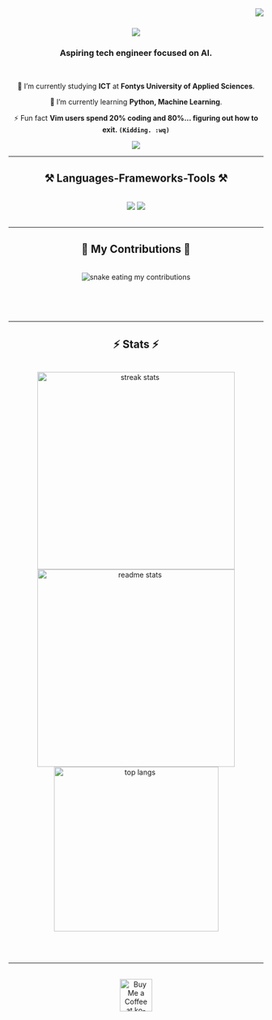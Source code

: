 <img align="right" src="https://visitor-badge.laobi.icu/badge?page_id=ecscioni.ecscioni" />

<h1 align="center">
    <img src="https://readme-typing-svg.herokuapp.com/?font=Righteous&size=35&center=true&vCenter=true&width=500&height=70&duration=4000&lines=Hi+There!+👋;+I'm+ecscioni!;" />
</h1>

<h3 align="center">Aspiring tech engineer focused on AI.</h3>

<br/>

<div align="center">
 
 🔭 I’m currently studying **ICT** at **Fontys University of Applied Sciences**.
 
 🌱 I’m currently learning **Python, Machine Learning**.

⚡ Fun fact **Vim users spend 20% coding and 80%… figuring out how to exit. `(Kidding. :wq)`**

 </div>
 
<div align="center"> 
  <a href="mailto:ecsdebritocioni@gmail.com">
    <img src="https://img.shields.io/badge/Gmail-333333?style=for-the-badge&logo=gmail&logoColor=red" />
  </a>
</div>

 <hr/>
 
<h2 align="center">⚒️ Languages-Frameworks-Tools ⚒️</h2>
<br/>
<div align="center">
    <img src="https://skillicons.dev/icons?i=vscode,github,figma,git" />
    <img src="https://skillicons.dev/icons?i=neovim,python,obsidian,windows" /><br>
</div>

<br/>
<hr/>

<div align="center">
  <h2>🐍 My Contributions 🐍</h2>
  <br>
  <img alt="snake eating my contributions" src="https://raw.githubusercontent.com/ecscioni/ecscioni/output/github-contribution-grid-snake.svg" alt="streak stats" />
  
  <br/><br/><br/>
</div>

<hr/>

<h2 align="center">⚡ Stats ⚡</h2>       
<br>
<div align=center>
  <img width=390 src="https://streak-stats.demolab.com/?user=ecscioni&theme=react&border_radius=10" alt="streak stats"/>
  <img width=390 src="https://github-readme-stats.vercel.app/api?username=ecscioni&show_icons=true&theme=react&rank_icon=github&border_radius=10" alt="readme stats" />
  <br/>
  <img width=325 align="center" src="https://github-readme-stats.vercel.app/api/top-langs/?username=salesp07&hide=HTML&langs_count=8&layout=compact&theme=react&border_radius=10&size_weight=0.5&count_weight=0.5&exclude_repo=github-readme-stats" alt="top langs" />
</div>

<br/><br/>

<hr/>

<br/>

<div align="center">
<a href='https://ko-fi.com/V7V4RAK9C' target='_blank'><img height='64' style='border:0px;height:64px;' src='https://storage.ko-fi.com/cdn/kofi1.png?v=3' border='0' alt='Buy Me a Coffee at ko-fi.com' /></a>
</div>

<br/>
